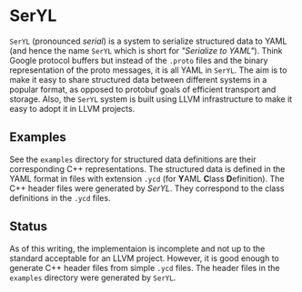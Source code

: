 # SerYL

`SerYL` (pronounced *serial*) is a system to serialize structured data to YAML
(and hence the name `SerYL` which is short for *"Serialize to YAML"*). Think
Google protocol buffers but instead of the `.proto` files and the binary
representation of the proto messages, it is all YAML in `SerYL`. The aim is to
make it easy to share structured data between different systems in a popular
format, as opposed to protobuf goals of efficient transport and storage. Also,
the `SerYL` system is built using LLVM infrastructure to make it easy to adopt
it in LLVM projects.

## Examples

See the `examples` directory for structured data definitions are their
corresponding C++ representations. The structured data is defined in the YAML
format in files with extension `.ycd` (for **Y**AML **C**lass **D**efinition).
The C++ header files were generated by *SerYL*. They correspond to the class
definitions in the `.ycd` files.

## Status

As of this writing, the implementaion is incomplete and not up to the standard
acceptable for an LLVM project. However, it is good enough to generate C++
header files from simple `.ycd` files. The header files in the `examples`
directory were generated by `SerYL`.
